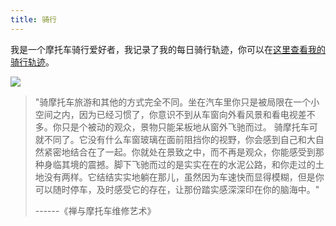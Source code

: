 ```yaml
---
title: 骑行
---
```


我是一个摩托车骑行爱好者，我记录了我的每日骑行轨迹，你可以在[这里查看我的骑行轨迹](https://ride.0x00.wtf)。

![](/moto/on_moto_1.jpg)

> "骑摩托车旅游和其他的方式完全不同。坐在汽车里你只是被局限在一个小空间之内，因为已经习惯了，你意识不到从车窗向外看风景和看电视差不多。你只是个被动的观众，景物只能呆板地从窗外飞驰而过。 骑摩托车可就不同了。它没有什么车窗玻璃在面前阻挡你的视野，你会感到自己和大自然紧密地结合在了一起。你就处在景致之中，而不再是观众，你能感受到那种身临其境的震撼。脚下飞驰而过的是实实在在的水泥公路，和你走过的土地没有两样。它结结实实地躺在那儿，虽然因为车速快而显得模糊，但是你可以随时停车，及时感受它的存在，让那份踏实感深深印在你的脑海中。" 
> 
> ------《禅与摩托车维修艺术》